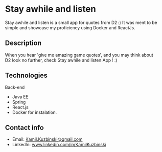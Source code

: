 
# Stay awhile and listen
Stay awhile and listen is a small app for quotes from D2 :) It was ment to be simple and showcase my proficiency using Docker and ReactJs.

## Description
When you hear 'give me amazing game quotes', and you may think about D2 look no further, check Stay awhile and listen App ! :)

## Technologies
Back-end
- Java EE
- Spring
- React.js
- Docker for instalation.

## Contact info
- Email: <Kamil.Kuzbinski@gmail.com>
- LinkedIn: www.linkedin.com/in/KamilKuzbinski

